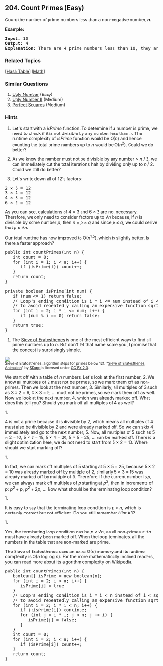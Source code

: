<!--|This file generated by command(leetcode description); DO NOT EDIT.    |-->
<!--+----------------------------------------------------------------------+-->
<!--|@author    Openset <openset.wang@gmail.com>                           |-->
<!--|@link      https://github.com/openset                                 |-->
<!--|@home      https://github.com/openset/leetcode                        |-->
<!--+----------------------------------------------------------------------+-->

## 204. Count Primes (Easy)

<p>Count the number of prime numbers less than a non-negative number, <b><i>n</i></b>.</p>

<p><strong>Example:</strong></p>

<pre>
<strong>Input:</strong> 10
<strong>Output:</strong> 4
<strong>Explanation:</strong> There are 4 prime numbers less than 10, they are 2, 3, 5, 7.
</pre>

### Related Topics
  [[Hash Table](https://github.com/openset/leetcode/tree/master/tag/hash-table/README.md)]
  [[Math](https://github.com/openset/leetcode/tree/master/tag/math/README.md)]

### Similar Questions
  1. [Ugly Number](https://github.com/openset/leetcode/tree/master/problems/ugly-number) (Easy)
  1. [Ugly Number II](https://github.com/openset/leetcode/tree/master/problems/ugly-number-ii) (Medium)
  1. [Perfect Squares](https://github.com/openset/leetcode/tree/master/problems/perfect-squares) (Medium)

### Hints
  1. <p>Let's start with a <i>isPrime</i> function. To determine if a number is prime, we need to check if it is not divisible by any number less than <i>n</i>. The runtime complexity of <i>isPrime</i> function would be O(<i>n</i>) and hence counting the total prime numbers up to <i>n</i> would be O(<i>n</i><sup>2</sup>). Could we do better?</p>
  1. <p>As we know the number must not be divisible by any number > <i>n</i> / 2, we can immediately cut the total iterations half by dividing only up to <i>n</i> / 2. Could we still do better?</p>
  1. <p>Let's write down all of 12's factors:</p>
<pre>
2 × 6 = 12
3 × 4 = 12
4 × 3 = 12
6 × 2 = 12
</pre>

<p>As you can see, calculations of 4 × 3 and 6 × 2 are not necessary. Therefore, we only need to consider factors up to &radic;<i>n</i> because, if <i>n</i> is divisible by some number <i>p</i>, then <i>n</i> = <i>p</i> × <i>q</i> and since <i>p</i> &le; <i>q</i>, we could derive that <i>p</i> &le; &radic;<i>n</i>.</p>

<p>Our total runtime has now improved to O(<i>n</i><sup>1.5</sup>), which is slightly better. Is there a faster approach?</p>

<pre>
public int countPrimes(int n) {
   int count = 0;
   for (int i = 1; i < n; i++) {
      if (isPrime(i)) count++;
   }
   return count;
}

private boolean isPrime(int num) {
   if (num <= 1) return false;
   // Loop's ending condition is i * i <= num instead of i <= sqrt(num)
   // to avoid repeatedly calling an expensive function sqrt().
   for (int i = 2; i * i <= num; i++) {
      if (num % i == 0) return false;
   }
   return true;
}
</pre>
  1. <p>The <a href="http://en.wikipedia.org/wiki/Sieve_of_Eratosthenes" target="_blank">Sieve of Eratosthenes</a> is one of the most efficient ways to find all prime numbers up to <i>n</i>. But don't let that name scare you, I promise that the concept is surprisingly simple.</p>

<p>
<img src="/static/images/solutions/Sieve_of_Eratosthenes_animation.gif" /><br />
<small>Sieve of Eratosthenes: algorithm steps for primes below 121. "<a href="http://commons.wikimedia.org/wiki/File:Sieve_of_Eratosthenes_animation.gif" target="_blank">Sieve of Eratosthenes Animation</a>" by <a href="http://de.wikipedia.org/wiki/Benutzer:SKopp" target="_blank">SKopp</a> is licensed under <a href="http://creativecommons.org/licenses/by/2.0/" target="_blank">CC BY 2.0</a>.</small>
</p>

<p>We start off with a table of <i>n</i> numbers. Let's look at the first number, 2. We know all multiples of 2 must not be primes, so we mark them off as non-primes. Then we look at the next number, 3. Similarly, all multiples of 3 such as 3 × 2 = 6, 3 × 3 = 9, ... must not be primes, so we mark them off as well. Now we look at the next number, 4, which was already marked off. What does this tell you? Should you mark off all multiples of 4 as well?</p>
  1. <p>4 is not a prime because it is divisible by 2, which means all multiples of 4 must also be divisible by 2 and were already marked off. So we can skip 4 immediately and go to the next number, 5. Now, all multiples of 5 such as 5 × 2 = 10, 5 × 3 = 15, 5 × 4 = 20, 5 × 5 = 25, ... can be marked off. There is a slight optimization here, we do not need to start from 5 × 2 = 10. Where should we start marking off?</p>
  1. <p>In fact, we can mark off multiples of 5 starting at 5 × 5 = 25, because 5 × 2 = 10 was already marked off by multiple of 2, similarly 5 × 3 = 15 was already marked off by multiple of 3. Therefore, if the current number is <i>p</i>, we can always mark off multiples of <i>p</i> starting at <i>p</i><sup>2</sup>, then in increments of <i>p</i>: <i>p</i><sup>2</sup> + <i>p</i>, <i>p</i><sup>2</sup> + 2<i>p</i>, ... Now what should be the terminating loop condition?</p>
  1. <p>It is easy to say that the terminating loop condition is <i>p</i> < <i>n</i>, which is certainly correct but not efficient. Do you still remember <i>Hint #3</i>?</p>
  1. <p>Yes, the terminating loop condition can be <i>p</i> < &radic;<i>n</i>, as all non-primes &ge; &radic;<i>n</i> must have already been marked off. When the loop terminates, all the numbers in the table that are non-marked are prime.</p>

<p>The Sieve of Eratosthenes uses an extra O(<i>n</i>) memory and its runtime complexity is O(<i>n</i> log log <i>n</i>). For the more mathematically inclined readers, you can read more about its algorithm complexity on <a href="http://en.wikipedia.org/wiki/Sieve_of_Eratosthenes#Algorithm_complexity" target="_blank">Wikipedia</a>.</p>

<pre>
public int countPrimes(int n) {
   boolean[] isPrime = new boolean[n];
   for (int i = 2; i < n; i++) {
      isPrime[i] = true;
   }
   // Loop's ending condition is i * i < n instead of i < sqrt(n)
   // to avoid repeatedly calling an expensive function sqrt().
   for (int i = 2; i * i < n; i++) {
      if (!isPrime[i]) continue;
      for (int j = i * i; j < n; j += i) {
         isPrime[j] = false;
      }
   }
   int count = 0;
   for (int i = 2; i < n; i++) {
      if (isPrime[i]) count++;
   }
   return count;
}
</pre>
